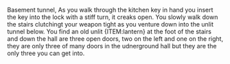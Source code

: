 Basement tunnel, As you walk through the kitchen key in hand you insert the key into the lock with a stiff turn, it creaks open. You slowly walk down the stairs clutchingt your weapon tight as you venture down into the unlit tunnel below. You find an old unlit {ITEM:lantern} at the foot of the stairs and down the hall are three open doors, two on the left and one on the right, they are only three of many doors in the udnerground hall but they are the only three you can get into.
